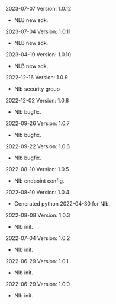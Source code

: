 2023-07-07 Version: 1.0.12
- NLB new sdk.

2023-07-04 Version: 1.0.11
- NLB new sdk.

2023-04-19 Version: 1.0.10
- NLB new sdk.

2022-12-16 Version: 1.0.9
- Nlb security group

2022-12-02 Version: 1.0.8
- Nlb bugfix.

2022-09-26 Version: 1.0.7
- Nlb bugfix.

2022-09-22 Version: 1.0.6
- Nlb bugfix.

2022-08-10 Version: 1.0.5
- Nlb endpoint config.

2022-08-10 Version: 1.0.4
- Generated python 2022-04-30 for Nlb.

2022-08-08 Version: 1.0.3
- Nlb init.

2022-07-04 Version: 1.0.2
- Nlb init.

2022-06-29 Version: 1.0.1
- Nlb init.

2022-06-29 Version: 1.0.0
- Nlb init.

